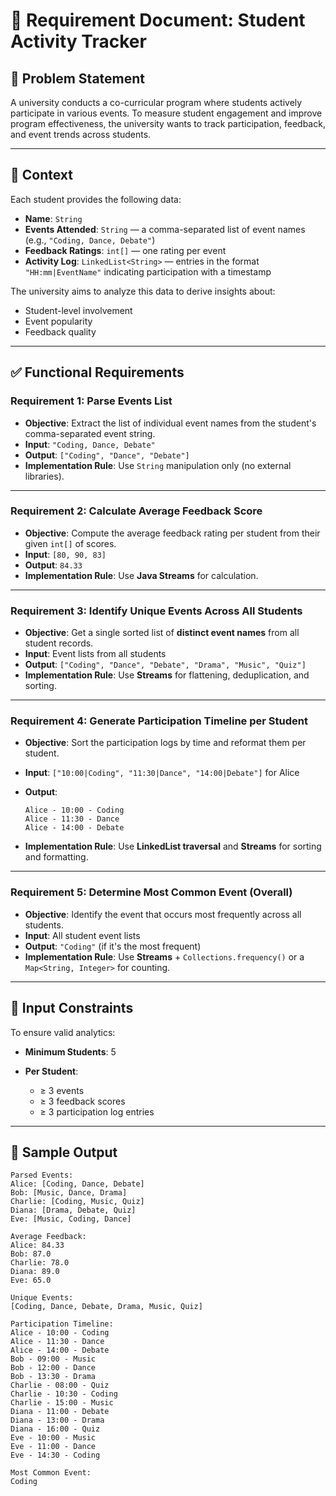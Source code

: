 # 📄 Requirement Document: Student Activity Tracker

## 🧩 Problem Statement

A university conducts a co-curricular program where students actively participate in various events. To measure student engagement and improve program effectiveness, the university wants to track participation, feedback, and event trends across students.

---

## 🧭 Context

Each student provides the following data:

* **Name**: `String`
* **Events Attended**: `String` — a comma-separated list of event names (e.g., `"Coding, Dance, Debate"`)
* **Feedback Ratings**: `int[]` — one rating per event
* **Activity Log**: `LinkedList<String>` — entries in the format `"HH:mm|EventName"` indicating participation with a timestamp

The university aims to analyze this data to derive insights about:

* Student-level involvement
* Event popularity
* Feedback quality

---

## ✅ Functional Requirements

### **Requirement 1: Parse Events List**

* **Objective**: Extract the list of individual event names from the student's comma-separated event string.
* **Input**: `"Coding, Dance, Debate"`
* **Output**: `["Coding", "Dance", "Debate"]`
* **Implementation Rule**: Use `String` manipulation only (no external libraries).

---

### **Requirement 2: Calculate Average Feedback Score**

* **Objective**: Compute the average feedback rating per student from their given `int[]` of scores.
* **Input**: `[80, 90, 83]`
* **Output**: `84.33`
* **Implementation Rule**: Use **Java Streams** for calculation.

---

### **Requirement 3: Identify Unique Events Across All Students**

* **Objective**: Get a single sorted list of **distinct event names** from all student records.
* **Input**: Event lists from all students
* **Output**: `["Coding", "Dance", "Debate", "Drama", "Music", "Quiz"]`
* **Implementation Rule**: Use **Streams** for flattening, deduplication, and sorting.

---

### **Requirement 4: Generate Participation Timeline per Student**

* **Objective**: Sort the participation logs by time and reformat them per student.
* **Input**: `["10:00|Coding", "11:30|Dance", "14:00|Debate"]` for Alice
* **Output**:

  ```
  Alice - 10:00 - Coding  
  Alice - 11:30 - Dance  
  Alice - 14:00 - Debate  
  ```
* **Implementation Rule**: Use **LinkedList traversal** and **Streams** for sorting and formatting.

---

### **Requirement 5: Determine Most Common Event (Overall)**

* **Objective**: Identify the event that occurs most frequently across all students.
* **Input**: All student event lists
* **Output**: `"Coding"` (if it's the most frequent)
* **Implementation Rule**: Use **Streams** + `Collections.frequency()` or a `Map<String, Integer>` for counting.

---

## 📌 Input Constraints

To ensure valid analytics:

* **Minimum Students**: 5
* **Per Student**:

  * ≥ 3 events
  * ≥ 3 feedback scores
  * ≥ 3 participation log entries

---

## 🧪 Sample Output

```plaintext
Parsed Events:
Alice: [Coding, Dance, Debate]
Bob: [Music, Dance, Drama]
Charlie: [Coding, Music, Quiz]
Diana: [Drama, Debate, Quiz]
Eve: [Music, Coding, Dance]

Average Feedback:
Alice: 84.33
Bob: 87.0
Charlie: 78.0
Diana: 89.0
Eve: 65.0

Unique Events:
[Coding, Dance, Debate, Drama, Music, Quiz]

Participation Timeline:
Alice - 10:00 - Coding
Alice - 11:30 - Dance
Alice - 14:00 - Debate
Bob - 09:00 - Music
Bob - 12:00 - Dance
Bob - 13:30 - Drama
Charlie - 08:00 - Quiz
Charlie - 10:30 - Coding
Charlie - 15:00 - Music
Diana - 11:00 - Debate
Diana - 13:00 - Drama
Diana - 16:00 - Quiz
Eve - 10:00 - Music
Eve - 11:00 - Dance
Eve - 14:30 - Coding

Most Common Event:
Coding
```